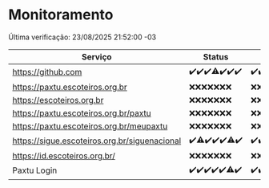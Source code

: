 # Monitoramento

Última verificação: 23/08/2025 21:52:00 -03

|Serviço|Status|Últimas 24h|
|---|---|---|
|https://github.com|<span title="2025-08-17: OK=23">✔️</span><span title="2025-08-18: OK=23">✔️</span><span title="2025-08-19: OK=23">✔️</span><span title="2025-08-20: OK=22, Falhas=1">⚠️</span><span title="2025-08-21: OK=23">✔️</span><span title="2025-08-22: OK=23">✔️</span><span title="2025-08-23: OK=1">✔️</span>|<span title="22/08/2025 23:19:00 -03 : 200">✔️</span><span title="23/08/2025 00:28:00 -03 : 200">✔️</span><span title="23/08/2025 01:10:00 -03 : 200">✔️</span><span title="23/08/2025 02:08:00 -03 : 200">✔️</span><span title="23/08/2025 03:12:00 -03 : 200">✔️</span><span title="23/08/2025 04:08:00 -03 : 200">✔️</span><span title="23/08/2025 05:11:00 -03 : 200">✔️</span><span title="23/08/2025 06:08:00 -03 : 200">✔️</span><span title="23/08/2025 07:08:00 -03 : 200">✔️</span><span title="23/08/2025 08:06:00 -03 : 200">✔️</span><span title="23/08/2025 09:15:00 -03 : 200">✔️</span><span title="23/08/2025 10:17:00 -03 : 200">✔️</span><span title="23/08/2025 11:07:00 -03 : 200">✔️</span><span title="23/08/2025 12:07:00 -03 : 200">✔️</span><span title="23/08/2025 13:09:00 -03 : 200">✔️</span><span title="23/08/2025 14:06:00 -03 : 200">✔️</span><span title="23/08/2025 15:11:00 -03 : 200">✔️</span><span title="23/08/2025 16:06:00 -03 : 200">✔️</span><span title="23/08/2025 17:09:00 -03 : 200">✔️</span><span title="23/08/2025 18:07:00 -03 : 200">✔️</span><span title="23/08/2025 19:07:00 -03 : 200">✔️</span><span title="23/08/2025 20:08:00 -03 : 200">✔️</span><span title="23/08/2025 21:52:00 -03 : 200">✔️</span>|
|https://paxtu.escoteiros.org.br|<span title="2025-08-17: Falhas=23">❌</span><span title="2025-08-18: Falhas=23">❌</span><span title="2025-08-19: Falhas=23">❌</span><span title="2025-08-20: Falhas=23">❌</span><span title="2025-08-21: Falhas=23">❌</span><span title="2025-08-22: Falhas=23">❌</span><span title="2025-08-23: Falhas=1">❌</span>|<span title="22/08/2025 23:19:00 -03 : 403">❌</span><span title="23/08/2025 00:28:00 -03 : 403">❌</span><span title="23/08/2025 01:11:00 -03 : 403">❌</span><span title="23/08/2025 02:08:00 -03 : 403">❌</span><span title="23/08/2025 03:12:00 -03 : 403">❌</span><span title="23/08/2025 04:08:00 -03 : 403">❌</span><span title="23/08/2025 05:11:00 -03 : 403">❌</span><span title="23/08/2025 06:08:00 -03 : 403">❌</span><span title="23/08/2025 07:08:00 -03 : 403">❌</span><span title="23/08/2025 08:06:00 -03 : 403">❌</span><span title="23/08/2025 09:15:00 -03 : 403">❌</span><span title="23/08/2025 10:17:00 -03 : 403">❌</span><span title="23/08/2025 11:07:00 -03 : 403">❌</span><span title="23/08/2025 12:07:00 -03 : 403">❌</span><span title="23/08/2025 13:09:00 -03 : 403">❌</span><span title="23/08/2025 14:06:00 -03 : 403">❌</span><span title="23/08/2025 15:11:00 -03 : 403">❌</span><span title="23/08/2025 16:06:00 -03 : 403">❌</span><span title="23/08/2025 17:09:00 -03 : 403">❌</span><span title="23/08/2025 18:07:00 -03 : 403">❌</span><span title="23/08/2025 19:07:00 -03 : 403">❌</span><span title="23/08/2025 20:08:00 -03 : 403">❌</span><span title="23/08/2025 21:52:00 -03 : 403">❌</span>|
|https://escoteiros.org.br|<span title="2025-08-17: Falhas=23">❌</span><span title="2025-08-18: Falhas=23">❌</span><span title="2025-08-19: Falhas=23">❌</span><span title="2025-08-20: Falhas=23">❌</span><span title="2025-08-21: Falhas=23">❌</span><span title="2025-08-22: Falhas=23">❌</span><span title="2025-08-23: Falhas=1">❌</span>|<span title="22/08/2025 23:19:00 -03 : 403">❌</span><span title="23/08/2025 00:28:00 -03 : 403">❌</span><span title="23/08/2025 01:11:00 -03 : 403">❌</span><span title="23/08/2025 02:08:00 -03 : 403">❌</span><span title="23/08/2025 03:12:00 -03 : 403">❌</span><span title="23/08/2025 04:08:00 -03 : 403">❌</span><span title="23/08/2025 05:11:00 -03 : 403">❌</span><span title="23/08/2025 06:08:00 -03 : 403">❌</span><span title="23/08/2025 07:08:00 -03 : 403">❌</span><span title="23/08/2025 08:06:00 -03 : 403">❌</span><span title="23/08/2025 09:15:00 -03 : 403">❌</span><span title="23/08/2025 10:17:00 -03 : 403">❌</span><span title="23/08/2025 11:07:00 -03 : 403">❌</span><span title="23/08/2025 12:07:00 -03 : 403">❌</span><span title="23/08/2025 13:09:00 -03 : 403">❌</span><span title="23/08/2025 14:06:00 -03 : 403">❌</span><span title="23/08/2025 15:11:00 -03 : 403">❌</span><span title="23/08/2025 16:06:00 -03 : 403">❌</span><span title="23/08/2025 17:09:00 -03 : 403">❌</span><span title="23/08/2025 18:07:00 -03 : 403">❌</span><span title="23/08/2025 19:07:00 -03 : 403">❌</span><span title="23/08/2025 20:08:00 -03 : 403">❌</span><span title="23/08/2025 21:52:00 -03 : 403">❌</span>|
|https://paxtu.escoteiros.org.br/paxtu|<span title="2025-08-17: Falhas=23">❌</span><span title="2025-08-18: Falhas=23">❌</span><span title="2025-08-19: Falhas=23">❌</span><span title="2025-08-20: Falhas=23">❌</span><span title="2025-08-21: Falhas=23">❌</span><span title="2025-08-22: Falhas=23">❌</span><span title="2025-08-23: Falhas=1">❌</span>|<span title="22/08/2025 23:19:00 -03 : 403">❌</span><span title="23/08/2025 00:28:00 -03 : 403">❌</span><span title="23/08/2025 01:11:00 -03 : 403">❌</span><span title="23/08/2025 02:08:00 -03 : 403">❌</span><span title="23/08/2025 03:12:00 -03 : 403">❌</span><span title="23/08/2025 04:08:00 -03 : 403">❌</span><span title="23/08/2025 05:11:00 -03 : 403">❌</span><span title="23/08/2025 06:08:00 -03 : 403">❌</span><span title="23/08/2025 07:08:00 -03 : 403">❌</span><span title="23/08/2025 08:06:00 -03 : 403">❌</span><span title="23/08/2025 09:15:00 -03 : 403">❌</span><span title="23/08/2025 10:17:00 -03 : 403">❌</span><span title="23/08/2025 11:07:00 -03 : 403">❌</span><span title="23/08/2025 12:07:00 -03 : 403">❌</span><span title="23/08/2025 13:09:00 -03 : 403">❌</span><span title="23/08/2025 14:06:00 -03 : 403">❌</span><span title="23/08/2025 15:11:00 -03 : 403">❌</span><span title="23/08/2025 16:06:00 -03 : 403">❌</span><span title="23/08/2025 17:09:00 -03 : 403">❌</span><span title="23/08/2025 18:07:00 -03 : 403">❌</span><span title="23/08/2025 19:07:00 -03 : 403">❌</span><span title="23/08/2025 20:08:00 -03 : 403">❌</span><span title="23/08/2025 21:52:00 -03 : 403">❌</span>|
|https://paxtu.escoteiros.org.br/meupaxtu|<span title="2025-08-17: Falhas=23">❌</span><span title="2025-08-18: Falhas=23">❌</span><span title="2025-08-19: Falhas=23">❌</span><span title="2025-08-20: Falhas=23">❌</span><span title="2025-08-21: Falhas=23">❌</span><span title="2025-08-22: Falhas=23">❌</span><span title="2025-08-23: Falhas=1">❌</span>|<span title="22/08/2025 23:19:00 -03 : 403">❌</span><span title="23/08/2025 00:28:00 -03 : 403">❌</span><span title="23/08/2025 01:11:00 -03 : 403">❌</span><span title="23/08/2025 02:08:00 -03 : 403">❌</span><span title="23/08/2025 03:12:00 -03 : 403">❌</span><span title="23/08/2025 04:08:00 -03 : 403">❌</span><span title="23/08/2025 05:11:00 -03 : 403">❌</span><span title="23/08/2025 06:08:00 -03 : 403">❌</span><span title="23/08/2025 07:08:00 -03 : 403">❌</span><span title="23/08/2025 08:07:00 -03 : 403">❌</span><span title="23/08/2025 09:15:00 -03 : 403">❌</span><span title="23/08/2025 10:17:00 -03 : 403">❌</span><span title="23/08/2025 11:07:00 -03 : 403">❌</span><span title="23/08/2025 12:07:00 -03 : 403">❌</span><span title="23/08/2025 13:09:00 -03 : 403">❌</span><span title="23/08/2025 14:06:00 -03 : 403">❌</span><span title="23/08/2025 15:11:00 -03 : 403">❌</span><span title="23/08/2025 16:06:00 -03 : 403">❌</span><span title="23/08/2025 17:09:00 -03 : 403">❌</span><span title="23/08/2025 18:07:00 -03 : 403">❌</span><span title="23/08/2025 19:07:00 -03 : 403">❌</span><span title="23/08/2025 20:08:00 -03 : 403">❌</span><span title="23/08/2025 21:52:00 -03 : 403">❌</span>|
|https://sigue.escoteiros.org.br/siguenacional|<span title="2025-08-17: OK=23">✔️</span><span title="2025-08-18: OK=22, Falhas=1">⚠️</span><span title="2025-08-19: OK=23">✔️</span><span title="2025-08-20: OK=23">✔️</span><span title="2025-08-21: OK=23">✔️</span><span title="2025-08-22: OK=22, Falhas=1">⚠️</span><span title="2025-08-23: OK=1">✔️</span>|<span title="22/08/2025 23:19:00 -03 : 200">✔️</span><span title="23/08/2025 00:28:00 -03 : 200">✔️</span><span title="23/08/2025 01:11:00 -03 : 200">✔️</span><span title="23/08/2025 02:08:00 -03 : 200">✔️</span><span title="23/08/2025 03:12:00 -03 : 200">✔️</span><span title="23/08/2025 04:08:00 -03 : 200">✔️</span><span title="23/08/2025 05:11:00 -03 : 200">✔️</span><span title="23/08/2025 06:08:00 -03 : 200">✔️</span><span title="23/08/2025 07:08:00 -03 : 200">✔️</span><span title="23/08/2025 08:07:00 -03 : 200">✔️</span><span title="23/08/2025 09:15:00 -03 : 200">✔️</span><span title="23/08/2025 10:17:00 -03 : 200">✔️</span><span title="23/08/2025 11:07:00 -03 : 503">❌</span><span title="23/08/2025 12:07:00 -03 : 200">✔️</span><span title="23/08/2025 13:09:00 -03 : 200">✔️</span><span title="23/08/2025 14:06:00 -03 : 200">✔️</span><span title="23/08/2025 15:11:00 -03 : 200">✔️</span><span title="23/08/2025 16:06:00 -03 : 0">❌</span><span title="23/08/2025 17:09:00 -03 : 200">✔️</span><span title="23/08/2025 18:07:00 -03 : 200">✔️</span><span title="23/08/2025 19:07:00 -03 : 200">✔️</span><span title="23/08/2025 20:08:00 -03 : 200">✔️</span><span title="23/08/2025 21:52:00 -03 : 200">✔️</span>|
|https://id.escoteiros.org.br/|<span title="2025-08-17: Falhas=23">❌</span><span title="2025-08-18: Falhas=23">❌</span><span title="2025-08-19: Falhas=23">❌</span><span title="2025-08-20: Falhas=23">❌</span><span title="2025-08-21: Falhas=23">❌</span><span title="2025-08-22: Falhas=23">❌</span><span title="2025-08-23: Falhas=1">❌</span>|<span title="22/08/2025 23:19:00 -03 : 403">❌</span><span title="23/08/2025 00:28:00 -03 : 403">❌</span><span title="23/08/2025 01:11:00 -03 : 403">❌</span><span title="23/08/2025 02:08:00 -03 : 403">❌</span><span title="23/08/2025 03:12:00 -03 : 403">❌</span><span title="23/08/2025 04:08:00 -03 : 403">❌</span><span title="23/08/2025 05:11:00 -03 : 403">❌</span><span title="23/08/2025 06:08:00 -03 : 403">❌</span><span title="23/08/2025 07:08:00 -03 : 403">❌</span><span title="23/08/2025 08:07:00 -03 : 403">❌</span><span title="23/08/2025 09:15:00 -03 : 403">❌</span><span title="23/08/2025 10:17:00 -03 : 403">❌</span><span title="23/08/2025 11:07:00 -03 : 403">❌</span><span title="23/08/2025 12:07:00 -03 : 403">❌</span><span title="23/08/2025 13:09:00 -03 : 403">❌</span><span title="23/08/2025 14:06:00 -03 : 403">❌</span><span title="23/08/2025 15:11:00 -03 : 403">❌</span><span title="23/08/2025 16:06:00 -03 : 403">❌</span><span title="23/08/2025 17:09:00 -03 : 403">❌</span><span title="23/08/2025 18:07:00 -03 : 403">❌</span><span title="23/08/2025 19:07:00 -03 : 403">❌</span><span title="23/08/2025 20:08:00 -03 : 403">❌</span><span title="23/08/2025 21:52:00 -03 : 403">❌</span>|
|Paxtu Login|<span title="2025-08-17: OK=23">✔️</span><span title="2025-08-18: OK=23">✔️</span><span title="2025-08-19: OK=23">✔️</span><span title="2025-08-20: OK=23">✔️</span><span title="2025-08-21: OK=23">✔️</span><span title="2025-08-22: OK=22, Falhas=1">⚠️</span><span title="2025-08-23: OK=1">✔️</span>|<span title="22/08/2025 23:19:00 -03 : 200">✔️</span><span title="23/08/2025 00:28:00 -03 : 200">✔️</span><span title="23/08/2025 01:11:00 -03 : 200">✔️</span><span title="23/08/2025 02:08:00 -03 : 200">✔️</span><span title="23/08/2025 03:12:00 -03 : 200">✔️</span><span title="23/08/2025 04:08:00 -03 : 200">✔️</span><span title="23/08/2025 05:11:00 -03 : 200">✔️</span><span title="23/08/2025 06:08:00 -03 : 200">✔️</span><span title="23/08/2025 07:08:00 -03 : 200">✔️</span><span title="23/08/2025 08:07:00 -03 : 200">✔️</span><span title="23/08/2025 09:15:00 -03 : 200">✔️</span><span title="23/08/2025 10:17:00 -03 : 200">✔️</span><span title="23/08/2025 11:07:00 -03 : 503">❌</span><span title="23/08/2025 12:07:00 -03 : 200">✔️</span><span title="23/08/2025 13:09:00 -03 : 200">✔️</span><span title="23/08/2025 14:06:00 -03 : 200">✔️</span><span title="23/08/2025 15:11:00 -03 : 200">✔️</span><span title="23/08/2025 16:06:00 -03 : 200">✔️</span><span title="23/08/2025 17:09:00 -03 : 200">✔️</span><span title="23/08/2025 18:07:00 -03 : 200">✔️</span><span title="23/08/2025 19:07:00 -03 : 200">✔️</span><span title="23/08/2025 20:08:00 -03 : 200">✔️</span><span title="23/08/2025 21:52:00 -03 : 200">✔️</span>|
